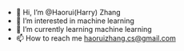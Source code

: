 - 👋 Hi, I’m @Haorui(Harry) Zhang
- 👀 I’m interested in machine learning
- 🌱 I’m currently learning machine learning
- 📫 How to reach me haoruizhang.cs@gmail.com

<!---
hrzjohn/hrzjohn is a ✨ special ✨ repository because its `README.md` (this file) appears on your GitHub profile.
You can click the Preview link to take a look at your changes.
--->
